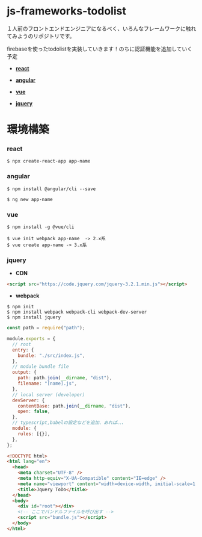 # js-frameworks-todolist

１人前のフロントエンドエンジニアになるべく、いろんなフレームワークに触れてみようのリポジトリです。

firebaseを使ったtodolistを実装していきます！のちに認証機能を追加していく予定

- **[react](https://ja.reactjs.org/)**

- **[angular](https://angular.jp/)**

- **[vue](https://jp.vuejs.org/index.html)**

- **[jquery](https://jquery.com/)**

# 環境構築

### react

```
$ npx create-react-app app-name
```

### angular

```
$ npm install @angular/cli --save

$ ng new app-name
```

### vue

```
$ npm install -g @vue/cli

$ vue init webpack app-name  -> 2.x系
$ vue create app-name -> 3.x系
```

### jquery

- **CDN**

```html
<script src="https://code.jquery.com/jquery-3.2.1.min.js"></script>
```

- **webpack**

```
$ npm init
$ npm install webpack webpack-cli webpack-dev-server
$ npm install jquery
```

```js
const path = require("path");

module.exports = {
  // root
  entry: {
    bundle: "./src/index.js",
  },
  // module bundle file
  output: {
    path: path.join(__dirname, "dist"),
    filename: "[name].js",
  },
  // local server (developer)
  devServer: {
    contentBase: path.join(__dirname, "dist"),
    open: false,
  },
  // typescript,babelの設定などを追加、あれば、、、
  module: {
    rules: [{}],
  },
};
```

```html
<!DOCTYPE html>
<html lang="en">
  <head>
    <meta charset="UTF-8" />
    <meta http-equiv="X-UA-Compatible" content="IE=edge" />
    <meta name="viewport" content="width=device-width, initial-scale=1.0" />
    <title>Jquery ToDo</title>
  </head>
  <body>
    <div id="root"></div>
    <!-- ここでバンドルファイルを呼び出す -->
    <script src="bundle.js"></script>
  </body>
</html>
```
